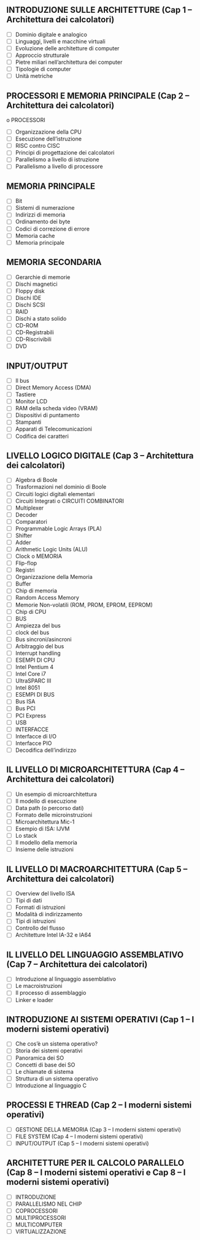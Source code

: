 ## INTRODUZIONE SULLE ARCHITETTURE (Cap 1 – Architettura dei calcolatori) 
- [ ] Dominio digitale e analogico 
- [ ] Linguaggi, livelli e macchine virtuali 
- [ ] Evoluzione delle architetture di computer 
- [ ] Approccio strutturale 
- [ ] Pietre miliari nell’architettura dei computer 
- [ ] Tipologie di computer 
- [ ] Unità metriche
## PROCESSORI E MEMORIA PRINCIPALE (Cap 2 – Architettura dei calcolatori) 
o PROCESSORI 

- [ ] Organizzazione della CPU 
- [ ] Esecuzione dell’istruzione 
- [ ] RISC contro CISC 
- [ ] Principi di progettazione dei calcolatori 
- [ ] Parallelismo a livello di istruzione 
- [ ] Parallelismo a livello di processore

## MEMORIA PRINCIPALE 
- [ ] Bit 
- [ ] Sistemi di numerazione 
- [ ] Indirizzi di memoria 
- [ ] Ordinamento dei byte 
- [ ] Codici di correzione di errore 
- [ ] Memoria cache 
- [ ] Memoria principale
## MEMORIA SECONDARIA 
- [ ] Gerarchie di memorie 
- [ ] Dischi magnetici 
- [ ] Floppy disk 
- [ ] Dischi IDE 
- [ ] Dischi SCSI 
- [ ] RAID 
- [ ] Dischi a stato solido 
- [ ] CD-ROM 
- [ ] CD-Registrabili 
- [ ] CD-Riscrivibili 
- [ ] DVD
## INPUT/OUTPUT 
- [ ] Il bus 
- [ ] Direct Memory Access (DMA) 
- [ ] Tastiere 
- [ ] Monitor LCD 
- [ ] RAM della scheda video (VRAM) 
- [ ] Dispositivi di puntamento 
- [ ] Stampanti 
- [ ] Apparati di Telecomunicazioni
- [ ] Codifica dei caratteri
## LIVELLO LOGICO DIGITALE (Cap 3 – Architettura dei calcolatori)
- [ ] Algebra di Boole 
- [ ] Trasformazioni nel dominio di Boole 
- [ ] Circuiti logici digitali elementari 
- [ ] Circuiti Integrati o CIRCUITI COMBINATORI
- [ ] Multiplexer 
- [ ] Decoder 
- [ ] Comparatori 
- [ ] Programmable Logic Arrays (PLA) 
- [ ] Shifter 
- [ ] Adder 
- [ ] Arithmetic Logic Units (ALU) 
- [ ] Clock o MEMORIA 
- [ ] Flip-flop 
- [ ] Registri 
- [ ] Organizzazione della Memoria 
- [ ] Buffer 
- [ ] Chip di memoria 
- [ ] Random Access Memory 
- [ ] Memorie Non-volatili (ROM, PROM, EPROM, EEPROM) 
- [ ] Chip di CPU 
- [ ] BUS 
- [ ] Ampiezza del bus 
- [ ] clock del bus
- [ ] Bus sincroni/asincroni 
- [ ] Arbitraggio del bus 
- [ ] Interrupt handling 
- [ ] ESEMPI DI CPU 
- [ ] Intel Pentium 4
- [ ] Intel Core i7 
- [ ] UltraSPARC III 
- [ ] Intel 8051 
- [ ] ESEMPI DI BUS 
- [ ] Bus ISA 
- [ ] Bus PCI
- [ ] PCI Express
- [ ] USB 
- [ ] INTERFACCE 
- [ ] Interfacce di I/O 
- [ ] Interfacce PIO 
- [ ] Decodifica dell’indirizzo
## IL LIVELLO DI MICROARCHITETTURA (Cap 4 – Architettura dei calcolatori) 
- [ ] Un esempio di microarchitettura 
- [ ] Il modello di esecuzione 
- [ ] Data path (o percorso dati) 
- [ ] Formato delle microinstruzioni 
- [ ] Microarchitettura Mic-1 
- [ ] Esempio di ISA: IJVM 
- [ ] Lo stack 
- [ ] Il modello della memoria 
- [ ] Insieme delle istruzioni
## IL LIVELLO DI MACROARCHITETTURA (Cap 5 – Architettura dei calcolatori) 
- [ ] Overview del livello ISA 
- [ ] Tipi di dati 
- [ ] Formati di istruzioni 
- [ ] Modalità di indirizzamento 
- [ ] Tipi di istruzioni 
- [ ] Controllo del flusso 
- [ ] Architetture Intel IA-32 e IA64
## IL LIVELLO DEL LINGUAGGIO ASSEMBLATIVO (Cap 7 – Architettura dei calcolatori) 
- [ ] Introduzione al linguaggio assemblativo 
- [ ] Le macroistruzioni 
- [ ] Il processo di assemblaggio 
- [ ] Linker e loader
## INTRODUZIONE AI SISTEMI OPERATIVI (Cap 1 – I moderni sistemi operativi) 
- [ ] Che cos’è un sistema operativo?
- [ ] Storia dei sistemi operativi 
- [ ] Panoramica dei SO 
- [ ] Concetti di base dei SO 
- [ ] Le chiamate di sistema 
- [ ] Struttura di un sistema operativo 
- [ ] Introduzione al linguaggio C
## PROCESSI E THREAD (Cap 2 – I moderni sistemi operativi)
- [ ] GESTIONE DELLA MEMORIA (Cap 3 – I moderni sistemi operativi) 
- [ ] FILE SYSTEM (Cap 4 – I moderni sistemi operativi) 
- [ ] INPUT/OUTPUT (Cap 5 – I moderni sistemi operativi)
## ARCHITETTURE PER IL CALCOLO PARALLELO (Cap 8 – I moderni sistemi operativi e Cap 8 – I moderni sistemi operativi) 
- [ ] INTRODUZIONE 
- [ ] PARALLELISMO NEL CHIP
- [ ] COPROCESSORI 
- [ ] MULTIPROCESSORI 
- [ ] MULTICOMPUTER 
- [ ] VIRTUALIZZAZIONE
